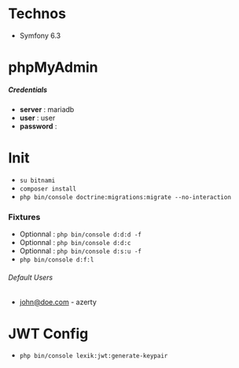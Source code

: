 # Technos
- Symfony 6.3

# phpMyAdmin
##### Credentials
- **server** : mariadb
- **user** : user
- **password** : 

# Init
- `su bitnami`
- `composer install`
- `php bin/console doctrine:migrations:migrate --no-interaction`

### Fixtures

- Optionnal : `php bin/console d:d:d -f`
- Optionnal : `php bin/console d:d:c`
- Optionnal : `php bin/console d:s:u -f`
- `php bin/console d:f:l`

###### Default Users
- john@doe.com - azerty 

# JWT Config
- `php bin/console lexik:jwt:generate-keypair`